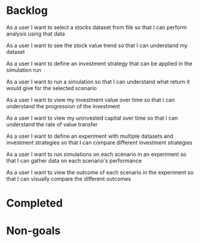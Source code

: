 # Backlog

As a user I want to select a stocks dataset from file so that I can perform analysis using that data

As a user I want to see the stock value trend so that I can understand my dataset

As a user I want to define an investment strategy that can be applied in the simulation run

As a user I want to run a simulation so that I can understand what return it would give for the selected scenario

As a user I want to view my investment value over time so that I can understand the progression of the investment

As a user I want to view my uninvested capital over time so that I can understand the rate of value transfer

As a user I want to define an experiment with multiple datasets and investment strategies so that I can compare different investment strategies

As a user I want to run simulations on each scenario in an experiment so that I can gather data on each scenario's performance

As a user I want to view the outcome of each scenario in the experiment so that I can visually compare the different outcomes

# Completed

# Non-goals
